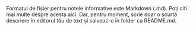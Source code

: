 Formatul de fișier pentru notele informative este Markdown (.md). Poți citi mai multe despre acesta aici. Dar, pentru moment, scrie doar o scurtă descriere în editorul tău de text și salveaz-o în folder ca README.md.